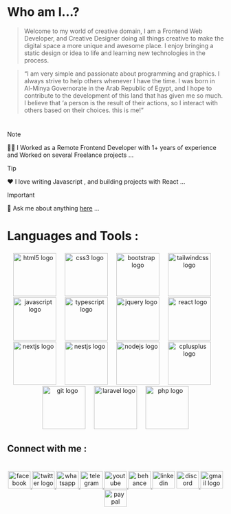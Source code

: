 # **Who am I...?**

> Welcome to my world of creative domain, I am a Frontend Web Developer, and Creative Designer doing all things creative to make the digital space a more unique and awesome place. I enjoy bringing a static design or idea to life and learning new technologies in the process.


> “I am very simple and passionate about programming and graphics. I always strive to help others whenever I have the time. I was born in Al-Minya Governorate in the Arab Republic of Egypt, and I hope to contribute to the development of this land that has given me so much. I believe that ‘a person is the result of their actions, so I interact with others based on their choices.
this is me!”

#

> [!NOTE]
> 👨‍💻 I Worked as a Remote Frontend Developer with 1+ years of experience and Worked on several Freelance projects ...

> [!TIP]
> ❤️ I love writing Javascript , and building projects with React ...

> [!IMPORTANT]
> 🖖 Ask me about anything [here](https://wa.me/+201113027315) ...


<h1 align="left">Languages and Tools :</h1>

###

<div align="center">
  <img src="https://skillicons.dev/icons?i=html" height="100" alt="html5 logo"  />
  <img width="12" />
  <img src="https://skillicons.dev/icons?i=css" height="100" alt="css3 logo"  />
  <img width="12" />
  <img src="https://skillicons.dev/icons?i=bootstrap" height="100" alt="bootstrap logo"  />
  <img width="12" />
  <img src="https://skillicons.dev/icons?i=tailwind" height="100" alt="tailwindcss logo"  />
  <img width="12" />
  <img src="https://skillicons.dev/icons?i=js" height="100" alt="javascript logo"  />
  <img width="12" />
  <img src="https://skillicons.dev/icons?i=ts" height="100" alt="typescript logo"  />
  <img width="12" />
  <img src="https://skillicons.dev/icons?i=jquery" height="100" alt="jquery logo"  />
  <img width="12" />
  <img src="https://skillicons.dev/icons?i=react" height="100" alt="react logo"  />
  <img width="12" />
  <img src="https://skillicons.dev/icons?i=nextjs" height="100" alt="nextjs logo"  />
  <img width="12" />
  <img src="https://skillicons.dev/icons?i=nestjs" height="100" alt="nestjs logo"  />
  <img width="12" />
  <img src="https://skillicons.dev/icons?i=nodejs" height="100" alt="nodejs logo"  />
  <img width="12" />
  <img src="https://skillicons.dev/icons?i=cpp" height="100" alt="cplusplus logo"  />
  <img width="12" />
  <img src="https://skillicons.dev/icons?i=git" height="100" alt="git logo"  />
  <img width="12" />
  <img src="https://skillicons.dev/icons?i=laravel" height="100" alt="laravel logo"  />
  <img width="12" />
  <img src="https://skillicons.dev/icons?i=php" height="100" alt="php logo"  />
</div>

###

<h2 align="left">Connect with me :</h2>

###

<br clear="both">

<div align="center">
  <a href="https://www.facebook.com/mustafa1ezzat" target="_blank">
    <img src="https://raw.githubusercontent.com/maurodesouza/profile-readme-generator/master/src/assets/icons/social/facebook/default.svg" width="52" height="40" alt="facebook logo"  />
  </a>
  <a href="https://x.com/Mustafa1Ezzat" target="_blank">
    <img src="https://raw.githubusercontent.com/maurodesouza/profile-readme-generator/master/src/assets/icons/social/twitter/default.svg" width="52" height="40" alt="twitter logo"  />
  </a>
  <a href="https://wa.me/+201113027315" target="_blank">
    <img src="https://raw.githubusercontent.com/maurodesouza/profile-readme-generator/master/src/assets/icons/social/whatsapp/default.svg" width="52" height="40" alt="whatsapp logo"  />
  </a>
  <a href="https://t.me/Mustafa1Ezzat" target="_blank">
    <img src="https://raw.githubusercontent.com/maurodesouza/profile-readme-generator/master/src/assets/icons/social/telegram/default.svg" width="52" height="40" alt="telegram logo"  />
  </a>
  <a href="https://www.youtube.com/@mustafa1ezzat" target="_blank">
    <img src="https://raw.githubusercontent.com/maurodesouza/profile-readme-generator/master/src/assets/icons/social/youtube/default.svg" width="52" height="40" alt="youtube logo"  />
  </a>
  <a href="https://www.behance.net/mustafa1ezzat" target="_blank">
    <img src="https://raw.githubusercontent.com/maurodesouza/profile-readme-generator/master/src/assets/icons/social/behance/default.svg" width="52" height="40" alt="behance logo"  />
  </a>
  <img src="https://raw.githubusercontent.com/maurodesouza/profile-readme-generator/master/src/assets/icons/social/linkedin/default.svg" width="52" height="40" alt="linkedin logo"  />
  <a href="https://discord.com/channels/@mustafa1ezzat" target="_blank">
    <img src="https://raw.githubusercontent.com/maurodesouza/profile-readme-generator/master/src/assets/icons/social/discord/default.svg" width="52" height="40" alt="discord logo"  />
  </a>
  <a href="Mustafa1Ezzat@gmail.com" target="_blank">
    <img src="https://raw.githubusercontent.com/maurodesouza/profile-readme-generator/master/src/assets/icons/social/gmail/default.svg" width="52" height="40" alt="gmail logo"  />
  </a>
  <a href="https://www.paypal.com/paypalme/Moustafa1Ezzat" target="_blank">
    <img src="https://raw.githubusercontent.com/maurodesouza/profile-readme-generator/master/src/assets/icons/social/paypal/default.svg" width="52" height="40" alt="paypal logo"  />
  </a>
</div>

###

<!---
Mostafa1Ezzat/Mostafa1Ezzat is a ✨ special ✨ repository because its `README.md` (this file) appears on your GitHub profile.
You can click the Preview link to take a look at your changes.
--->
